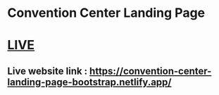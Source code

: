 # Convention Center Landing Page

# [LIVE](https://convention-center-landing-page-bootstrap.netlify.app/)

## Live website link : https://convention-center-landing-page-bootstrap.netlify.app/
